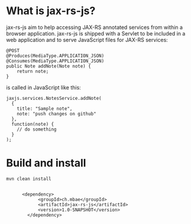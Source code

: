 What is jax-rs-js?
=================================
jax-rs-js aim to help accessing JAX-RS annotated services from within a browser application. jax-rs-js is shipped with a Servlet to be included in a web application and to serve JavaScript files for JAX-RS services:

<pre><code>@POST
@Produces(MediaType.APPLICATION_JSON)
@Consumes(MediaType.APPLICATION_JSON)
public Note addNote(Note note) {
    return note;
}</code></pre>

is called in JavaScript like this:

<pre><code>jaxjs.services.NotesService.addNote(
  {
    title: "Sample note",
    note: "push changes on github"
  },
  function(note) {
    // do something
  }
);</code></pre>


Build and install
==================================
<pre><code>mvn clean install</code></pre>

<pre><code>
      &lt;dependency&gt;
            &lt;groupId&gt;ch.mbae&lt;/groupId&gt;
            &lt;artifactId&gt;jax-rs-js&lt;/artifactId&gt;
            &lt;version&gt;1.0-SNAPSHOT&lt;/version&gt;
        &lt;/dependency&gt;
</code></pre>
